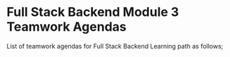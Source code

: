 # Full Stack Backend Module 3 Teamwork Agendas

List of teamwork agendas for Full Stack Backend Learning path as follows;




